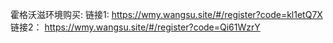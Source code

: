 霍格沃滋环境购买:
链接1:
https://wmy.wangsu.site/#/register?code=kl1etQ7X
链接2：
https://wmy.wangsu.site/#/register?code=Qi61WzrY